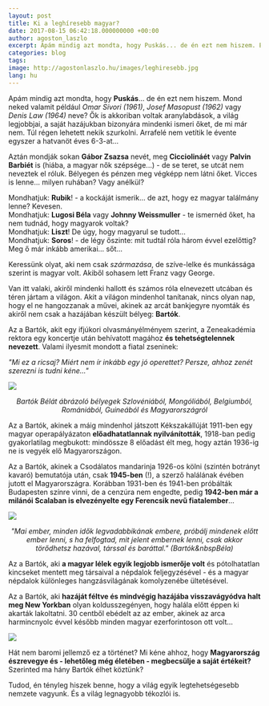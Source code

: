 ```yaml
---
layout: post
title: Ki a leghíresebb magyar?
date: 2017-08-15 06:42:18.000000000 +00:00
author: agoston_laszlo
excerpt: Apám mindig azt mondta, hogy Puskás... de én ezt nem hiszem. Egyrészt nem sok Puskás-térrel találkoztam életemben, nem is tanítják az iskolákban. De van egy magyar, akiről rengeteg teret és utcát neveztek el a világon...
categories: blog
tags: 
image: http://agostonlaszlo.hu/images/leghiresebb.jpg
lang: hu
---
```

Apám mindig azt mondta, hogy **Puskás**... de én ezt nem hiszem. Mond neked valamit például *Omar Sívori (1961)*, *Josef Masopust (1962)* vagy *Denis Law (1964)* neve? Ők is akkoriban voltak aranylabdások, a világ legjobbjai, a saját hazájukban bizonyára mindenki ismeri őket, de mi már nem. Túl régen lehetett nekik szurkolni. Arrafelé nem vetítik le évente egyszer a hatvanöt éves 6-3-at...

Aztán mondják sokan **Gábor Zsazsa** nevét, meg **Cicciolináét** vagy **Palvin Barbiét** is (hiába, a magyar nők szépsége...) - de se teret, se utcát nem neveztek el róluk. Bélyegen és pénzen meg végképp nem látni őket. Vicces is lenne... milyen ruhában? Vagy anélkül?

Mondhatjuk: **Rubik**! - a kockáját ismerik... de azt, hogy ez magyar találmány lenne? Kevesen.<br />
Mondhatjuk: **Lugosi Béla** vagy **Johnny Weissmuller** - te ismernéd őket, ha nem tudnád, hogy magyarok voltak?<br />
Mondhatjuk: **Liszt**! De úgy, hogy magyarul se tudott...<br />
Mondhatjuk: **Soros**! - de légy őszinte: mit tudtál róla három évvel ezelőttig? Meg ő már inkább amerikai... sőt...<br />

Keressünk olyat, aki nem csak *származása*, de szíve-lelke és munkássága szerint is magyar volt. Akiből sohasem lett Franz vagy George.

Van itt valaki, akiről mindenki hallott és számos róla elnevezett utcában és téren jártam a világon. Akit a világon mindenhol tanítanak, nincs olyan nap, hogy el ne hangozzanak a művei, akinek az arcát bankjegyre nyomták és akiről nem csak a hazájában készült bélyeg: **Bartók**.

Az a Bartók, akit egy ifjúkori olvasmányélményem szerint, a Zeneakadémia rektora egy koncertje után behívatott magához **és tehetségtelennek nevezett**. Valami ilyesmit mondott a fiatal zseninek:

*"Mi ez a ricsaj? Miért nem ír inkább egy jó operettet? Persze, ahhoz zenét szerezni is tudni kéne..."*

![](http://agostonlaszlo.hu/images/bartokbelyegek.jpg)
<em><center>Bartók Bélát ábrázoló bélyegek Szlovéniából, Mongóliából, Belgiumból, Romániából, Guineából és Magyarországról</center></em>

Az a Bartók, akinek a máig mindenhol játszott Kékszakállúját 1911-ben egy magyar operapályázaton **előadhatatlannak nyilvánították**, 1918-ban pedig gyakorlatilag megbukott: mindössze 8 előadást élt meg, hogy aztán 1936-ig ne is vegyék elő Magyarországon.

Az a Bartók, akinek a Csodálatos mandarinja 1926-os kölni (szintén botrányt kavaró) bemutatója után, csak **1945-ben** (!), a szerző halálának évében jutott el Magyarországra. Korábban 1931-ben és 1941-ben próbálták Budapesten színre vinni, de a cenzúra nem engedte, pedig **1942-ben már a milánói Scalaban is elvezényelte egy Ferencsik nevű fiatalember**...

![](http://agostonlaszlo.hu/images/bartok.jpg)
<em><center>"Mai ember, minden idők legvadabbikának embere, próbálj mindenek előtt ember lenni, s ha felfogtad, mit jelent embernek lenni, csak akkor törődhetsz hazával, társsal és baráttal." (Bartók&nbspBéla)</center></em>

Az a Bartók, aki **a magyar lélek egyik legjobb ismerője volt** és pótolhatatlan kincseket mentett meg társaival a népdalok feljegyzésével - és a magyar népdalok különleges hangzásvilágának komolyzenébe ültetésével.

Az a Bartók, aki **hazáját féltve és mindvégig hazájába visszavágyódva halt meg New Yorkban** olyan koldusszegényen, hogy halála előtt éppen ki akarták lakoltatni. 30 centből ebédelt az az ember, akinek az arca harmincnyolc évvel később minden magyar ezerforintoson ott volt...

![](http://agostonlaszlo.hu/images/bartokezres.jpg)

Hát nem baromi jellemző ez a történet? Mi kéne ahhoz, hogy **Magyarország észrevegye és - lehetőleg még életében -
megbecsülje a saját értékeit?** Szerinted ma hány Bartók élhet köztünk? 

Tudod, én tényleg hiszek benne, hogy a világ egyik legtehetségesebb nemzete vagyunk. És a világ legnagyobb tékozlói is.
